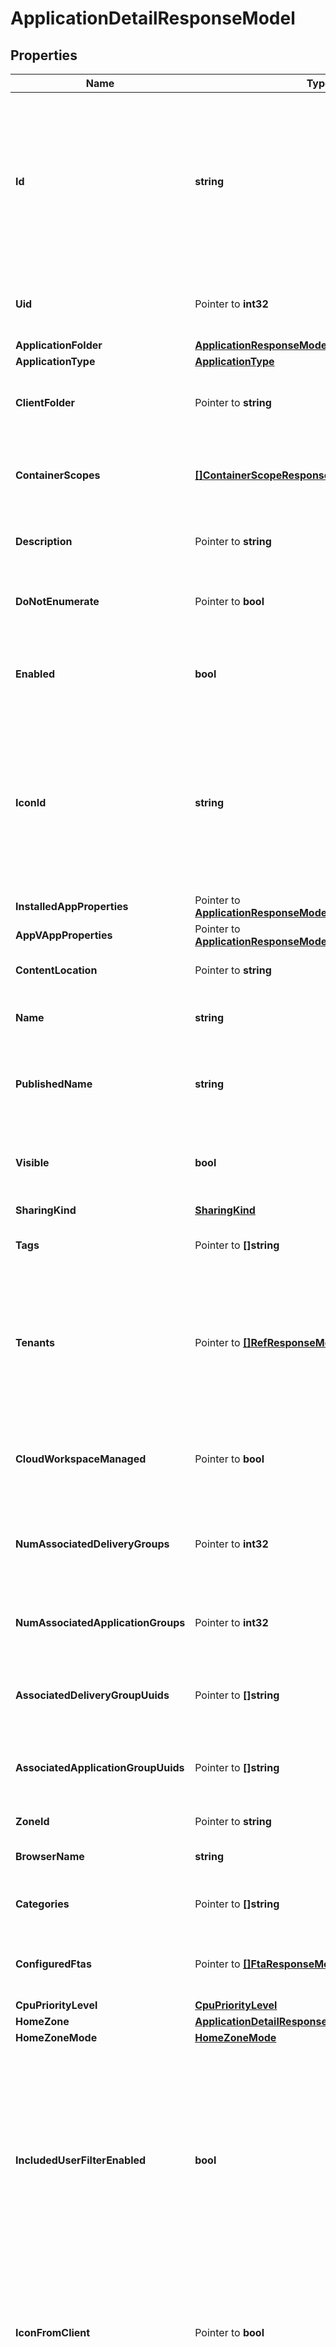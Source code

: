 # ApplicationDetailResponseModel

## Properties

Name | Type | Description | Notes
------------ | ------------- | ------------- | -------------
**Id** | **string** | Id of the application. Used to be: Uuid Needs to be globally unique This is likely to contain a guid but the property type should be string for future flexibility | 
**Uid** | Pointer to **int32** | &#x60;DEPRECATED.  Use &lt;see cref&#x3D;&#39;Id&#39;/&gt;.&#x60; DEPRECATED. Use Id. | [optional] 
**ApplicationFolder** | [**ApplicationResponseModelApplicationFolder**](ApplicationResponseModelApplicationFolder.md) |  | 
**ApplicationType** | [**ApplicationType**](ApplicationType.md) |  | 
**ClientFolder** | Pointer to **string** | The folder that the application belongs to as the user sees it. | [optional] 
**ContainerScopes** | [**[]ContainerScopeResponseModel**](ContainerScopeResponseModel.md) | Delegated admin scopes in which the containers of the application reside. | 
**Description** | Pointer to **string** | The description of the application. | [optional] 
**DoNotEnumerate** | Pointer to **bool** | Indicates whether or not this application is enumerable | [optional] 
**Enabled** | **bool** | Indicates whether or not this application can be launched. | 
**IconId** | **string** | Id of the icon used for the application. Used to be: IconUid (and it was not globally unique) Needs to be globally unique Might be constructed from site ID + internal Uid | 
**InstalledAppProperties** | Pointer to [**ApplicationResponseModelInstalledAppProperties**](ApplicationResponseModelInstalledAppProperties.md) |  | [optional] 
**AppVAppProperties** | Pointer to [**ApplicationResponseModelAppVAppProperties**](ApplicationResponseModelAppVAppProperties.md) |  | [optional] 
**ContentLocation** | Pointer to **string** | Location of published content. | [optional] 
**Name** | **string** | Name of the application.  Only seen by administrators. | 
**PublishedName** | **string** | The name seen by end users who have access to the application. | 
**Visible** | **bool** | Indicates whether or not this application is visible to users. | 
**SharingKind** | [**SharingKind**](SharingKind.md) |  | 
**Tags** | Pointer to **[]string** | Tags associated with this application. | [optional] 
**Tenants** | Pointer to [**[]RefResponseModel**](RefResponseModel.md) | The tenant(s) that the application is assigned to.  If &#x60;null&#x60;, the application is not assigned to any tenants, and may be used by any tenant. | [optional] 
**CloudWorkspaceManaged** | Pointer to **bool** | Indicates whether users are managed in the Citrix Cloud Library, or within Studio. | [optional] 
**NumAssociatedDeliveryGroups** | Pointer to **int32** | Number of delivery groups that the application is associated with. | [optional] 
**NumAssociatedApplicationGroups** | Pointer to **int32** | Number of application groups that the application is associated with. | [optional] 
**AssociatedDeliveryGroupUuids** | Pointer to **[]string** | Delivery group Uuids that the application is associated with. | [optional] 
**AssociatedApplicationGroupUuids** | Pointer to **[]string** | Application group Uuids that the application is associated with. | [optional] 
**ZoneId** | Pointer to **string** | Application Zone info. | [optional] 
**BrowserName** | **string** | Internal name of the application. | 
**Categories** | Pointer to **[]string** | Categories in which the application resides. | [optional] 
**ConfiguredFtas** | Pointer to [**[]FtaResponseModel**](FtaResponseModel.md) | All file types which are associated with the application. | [optional] 
**CpuPriorityLevel** | [**CpuPriorityLevel**](CpuPriorityLevel.md) |  | 
**HomeZone** | [**ApplicationDetailResponseModelAllOfHomeZone**](ApplicationDetailResponseModelAllOfHomeZone.md) |  | 
**HomeZoneMode** | [**HomeZoneMode**](HomeZoneMode.md) |  | 
**IncludedUserFilterEnabled** | **bool** | Indicates whether the IncludedUsers filter is enabled.  If the filter is disabled then any user who satisfies the requirements of the delivery group&#39;s access polic(ies) is implicitly granted access to the application. | 
**IconFromClient** | Pointer to **bool** | Specifies whether the icon is gotten from user&#39;s computer at run time. If not specified, will not be changed. | [optional] 
**IncludedUsers** | Pointer to [**[]IdentityUserResponseModel**](IdentityUserResponseModel.md) | The included users filter of the application; that is, the users and groups who are explicitly granted access to the published application. | [optional] 
**MaxPerUserInstances** | Pointer to **int32** | The maximum allowed concurrently running instances of the application that an individual user can have. | [optional] 
**MaxTotalInstances** | Pointer to **int32** | The maximum allowed total of concurrently running instances of the application within the site. | [optional] 
**ShortcutAddedToDesktop** | Pointer to **bool** | Indicates whether or not a shortcut to the application should be placed on the user device. | [optional] 
**ShortcutAddedToStartMenu** | Pointer to **bool** | Indicates whether or not a shortcut to the application should be placed in the user&#39;s start menu on their user device. | [optional] 
**StartMenuFolder** | Pointer to **string** | Name of the start menu folder that holds the application shortcut (if any). | [optional] 
**WaitForPrinterCreation** | Pointer to **bool** | Indicates whether or not the session waits for the printers to be created before allowing the user to interact with the session. | [optional] 

## Methods

### NewApplicationDetailResponseModel

`func NewApplicationDetailResponseModel(id string, applicationFolder ApplicationResponseModelApplicationFolder, applicationType ApplicationType, containerScopes []ContainerScopeResponseModel, enabled bool, iconId string, name string, publishedName string, visible bool, sharingKind SharingKind, browserName string, cpuPriorityLevel CpuPriorityLevel, homeZone ApplicationDetailResponseModelAllOfHomeZone, homeZoneMode HomeZoneMode, includedUserFilterEnabled bool, ) *ApplicationDetailResponseModel`

NewApplicationDetailResponseModel instantiates a new ApplicationDetailResponseModel object
This constructor will assign default values to properties that have it defined,
and makes sure properties required by API are set, but the set of arguments
will change when the set of required properties is changed

### NewApplicationDetailResponseModelWithDefaults

`func NewApplicationDetailResponseModelWithDefaults() *ApplicationDetailResponseModel`

NewApplicationDetailResponseModelWithDefaults instantiates a new ApplicationDetailResponseModel object
This constructor will only assign default values to properties that have it defined,
but it doesn't guarantee that properties required by API are set

### GetId

`func (o *ApplicationDetailResponseModel) GetId() string`

GetId returns the Id field if non-nil, zero value otherwise.

### GetIdOk

`func (o *ApplicationDetailResponseModel) GetIdOk() (*string, bool)`

GetIdOk returns a tuple with the Id field if it's non-nil, zero value otherwise
and a boolean to check if the value has been set.

### SetId

`func (o *ApplicationDetailResponseModel) SetId(v string)`

SetId sets Id field to given value.


### GetUid

`func (o *ApplicationDetailResponseModel) GetUid() int32`

GetUid returns the Uid field if non-nil, zero value otherwise.

### GetUidOk

`func (o *ApplicationDetailResponseModel) GetUidOk() (*int32, bool)`

GetUidOk returns a tuple with the Uid field if it's non-nil, zero value otherwise
and a boolean to check if the value has been set.

### SetUid

`func (o *ApplicationDetailResponseModel) SetUid(v int32)`

SetUid sets Uid field to given value.

### HasUid

`func (o *ApplicationDetailResponseModel) HasUid() bool`

HasUid returns a boolean if a field has been set.

### GetApplicationFolder

`func (o *ApplicationDetailResponseModel) GetApplicationFolder() ApplicationResponseModelApplicationFolder`

GetApplicationFolder returns the ApplicationFolder field if non-nil, zero value otherwise.

### GetApplicationFolderOk

`func (o *ApplicationDetailResponseModel) GetApplicationFolderOk() (*ApplicationResponseModelApplicationFolder, bool)`

GetApplicationFolderOk returns a tuple with the ApplicationFolder field if it's non-nil, zero value otherwise
and a boolean to check if the value has been set.

### SetApplicationFolder

`func (o *ApplicationDetailResponseModel) SetApplicationFolder(v ApplicationResponseModelApplicationFolder)`

SetApplicationFolder sets ApplicationFolder field to given value.


### GetApplicationType

`func (o *ApplicationDetailResponseModel) GetApplicationType() ApplicationType`

GetApplicationType returns the ApplicationType field if non-nil, zero value otherwise.

### GetApplicationTypeOk

`func (o *ApplicationDetailResponseModel) GetApplicationTypeOk() (*ApplicationType, bool)`

GetApplicationTypeOk returns a tuple with the ApplicationType field if it's non-nil, zero value otherwise
and a boolean to check if the value has been set.

### SetApplicationType

`func (o *ApplicationDetailResponseModel) SetApplicationType(v ApplicationType)`

SetApplicationType sets ApplicationType field to given value.


### GetClientFolder

`func (o *ApplicationDetailResponseModel) GetClientFolder() string`

GetClientFolder returns the ClientFolder field if non-nil, zero value otherwise.

### GetClientFolderOk

`func (o *ApplicationDetailResponseModel) GetClientFolderOk() (*string, bool)`

GetClientFolderOk returns a tuple with the ClientFolder field if it's non-nil, zero value otherwise
and a boolean to check if the value has been set.

### SetClientFolder

`func (o *ApplicationDetailResponseModel) SetClientFolder(v string)`

SetClientFolder sets ClientFolder field to given value.

### HasClientFolder

`func (o *ApplicationDetailResponseModel) HasClientFolder() bool`

HasClientFolder returns a boolean if a field has been set.

### GetContainerScopes

`func (o *ApplicationDetailResponseModel) GetContainerScopes() []ContainerScopeResponseModel`

GetContainerScopes returns the ContainerScopes field if non-nil, zero value otherwise.

### GetContainerScopesOk

`func (o *ApplicationDetailResponseModel) GetContainerScopesOk() (*[]ContainerScopeResponseModel, bool)`

GetContainerScopesOk returns a tuple with the ContainerScopes field if it's non-nil, zero value otherwise
and a boolean to check if the value has been set.

### SetContainerScopes

`func (o *ApplicationDetailResponseModel) SetContainerScopes(v []ContainerScopeResponseModel)`

SetContainerScopes sets ContainerScopes field to given value.


### GetDescription

`func (o *ApplicationDetailResponseModel) GetDescription() string`

GetDescription returns the Description field if non-nil, zero value otherwise.

### GetDescriptionOk

`func (o *ApplicationDetailResponseModel) GetDescriptionOk() (*string, bool)`

GetDescriptionOk returns a tuple with the Description field if it's non-nil, zero value otherwise
and a boolean to check if the value has been set.

### SetDescription

`func (o *ApplicationDetailResponseModel) SetDescription(v string)`

SetDescription sets Description field to given value.

### HasDescription

`func (o *ApplicationDetailResponseModel) HasDescription() bool`

HasDescription returns a boolean if a field has been set.

### GetDoNotEnumerate

`func (o *ApplicationDetailResponseModel) GetDoNotEnumerate() bool`

GetDoNotEnumerate returns the DoNotEnumerate field if non-nil, zero value otherwise.

### GetDoNotEnumerateOk

`func (o *ApplicationDetailResponseModel) GetDoNotEnumerateOk() (*bool, bool)`

GetDoNotEnumerateOk returns a tuple with the DoNotEnumerate field if it's non-nil, zero value otherwise
and a boolean to check if the value has been set.

### SetDoNotEnumerate

`func (o *ApplicationDetailResponseModel) SetDoNotEnumerate(v bool)`

SetDoNotEnumerate sets DoNotEnumerate field to given value.

### HasDoNotEnumerate

`func (o *ApplicationDetailResponseModel) HasDoNotEnumerate() bool`

HasDoNotEnumerate returns a boolean if a field has been set.

### GetEnabled

`func (o *ApplicationDetailResponseModel) GetEnabled() bool`

GetEnabled returns the Enabled field if non-nil, zero value otherwise.

### GetEnabledOk

`func (o *ApplicationDetailResponseModel) GetEnabledOk() (*bool, bool)`

GetEnabledOk returns a tuple with the Enabled field if it's non-nil, zero value otherwise
and a boolean to check if the value has been set.

### SetEnabled

`func (o *ApplicationDetailResponseModel) SetEnabled(v bool)`

SetEnabled sets Enabled field to given value.


### GetIconId

`func (o *ApplicationDetailResponseModel) GetIconId() string`

GetIconId returns the IconId field if non-nil, zero value otherwise.

### GetIconIdOk

`func (o *ApplicationDetailResponseModel) GetIconIdOk() (*string, bool)`

GetIconIdOk returns a tuple with the IconId field if it's non-nil, zero value otherwise
and a boolean to check if the value has been set.

### SetIconId

`func (o *ApplicationDetailResponseModel) SetIconId(v string)`

SetIconId sets IconId field to given value.


### GetInstalledAppProperties

`func (o *ApplicationDetailResponseModel) GetInstalledAppProperties() ApplicationResponseModelInstalledAppProperties`

GetInstalledAppProperties returns the InstalledAppProperties field if non-nil, zero value otherwise.

### GetInstalledAppPropertiesOk

`func (o *ApplicationDetailResponseModel) GetInstalledAppPropertiesOk() (*ApplicationResponseModelInstalledAppProperties, bool)`

GetInstalledAppPropertiesOk returns a tuple with the InstalledAppProperties field if it's non-nil, zero value otherwise
and a boolean to check if the value has been set.

### SetInstalledAppProperties

`func (o *ApplicationDetailResponseModel) SetInstalledAppProperties(v ApplicationResponseModelInstalledAppProperties)`

SetInstalledAppProperties sets InstalledAppProperties field to given value.

### HasInstalledAppProperties

`func (o *ApplicationDetailResponseModel) HasInstalledAppProperties() bool`

HasInstalledAppProperties returns a boolean if a field has been set.

### GetAppVAppProperties

`func (o *ApplicationDetailResponseModel) GetAppVAppProperties() ApplicationResponseModelAppVAppProperties`

GetAppVAppProperties returns the AppVAppProperties field if non-nil, zero value otherwise.

### GetAppVAppPropertiesOk

`func (o *ApplicationDetailResponseModel) GetAppVAppPropertiesOk() (*ApplicationResponseModelAppVAppProperties, bool)`

GetAppVAppPropertiesOk returns a tuple with the AppVAppProperties field if it's non-nil, zero value otherwise
and a boolean to check if the value has been set.

### SetAppVAppProperties

`func (o *ApplicationDetailResponseModel) SetAppVAppProperties(v ApplicationResponseModelAppVAppProperties)`

SetAppVAppProperties sets AppVAppProperties field to given value.

### HasAppVAppProperties

`func (o *ApplicationDetailResponseModel) HasAppVAppProperties() bool`

HasAppVAppProperties returns a boolean if a field has been set.

### GetContentLocation

`func (o *ApplicationDetailResponseModel) GetContentLocation() string`

GetContentLocation returns the ContentLocation field if non-nil, zero value otherwise.

### GetContentLocationOk

`func (o *ApplicationDetailResponseModel) GetContentLocationOk() (*string, bool)`

GetContentLocationOk returns a tuple with the ContentLocation field if it's non-nil, zero value otherwise
and a boolean to check if the value has been set.

### SetContentLocation

`func (o *ApplicationDetailResponseModel) SetContentLocation(v string)`

SetContentLocation sets ContentLocation field to given value.

### HasContentLocation

`func (o *ApplicationDetailResponseModel) HasContentLocation() bool`

HasContentLocation returns a boolean if a field has been set.

### GetName

`func (o *ApplicationDetailResponseModel) GetName() string`

GetName returns the Name field if non-nil, zero value otherwise.

### GetNameOk

`func (o *ApplicationDetailResponseModel) GetNameOk() (*string, bool)`

GetNameOk returns a tuple with the Name field if it's non-nil, zero value otherwise
and a boolean to check if the value has been set.

### SetName

`func (o *ApplicationDetailResponseModel) SetName(v string)`

SetName sets Name field to given value.


### GetPublishedName

`func (o *ApplicationDetailResponseModel) GetPublishedName() string`

GetPublishedName returns the PublishedName field if non-nil, zero value otherwise.

### GetPublishedNameOk

`func (o *ApplicationDetailResponseModel) GetPublishedNameOk() (*string, bool)`

GetPublishedNameOk returns a tuple with the PublishedName field if it's non-nil, zero value otherwise
and a boolean to check if the value has been set.

### SetPublishedName

`func (o *ApplicationDetailResponseModel) SetPublishedName(v string)`

SetPublishedName sets PublishedName field to given value.


### GetVisible

`func (o *ApplicationDetailResponseModel) GetVisible() bool`

GetVisible returns the Visible field if non-nil, zero value otherwise.

### GetVisibleOk

`func (o *ApplicationDetailResponseModel) GetVisibleOk() (*bool, bool)`

GetVisibleOk returns a tuple with the Visible field if it's non-nil, zero value otherwise
and a boolean to check if the value has been set.

### SetVisible

`func (o *ApplicationDetailResponseModel) SetVisible(v bool)`

SetVisible sets Visible field to given value.


### GetSharingKind

`func (o *ApplicationDetailResponseModel) GetSharingKind() SharingKind`

GetSharingKind returns the SharingKind field if non-nil, zero value otherwise.

### GetSharingKindOk

`func (o *ApplicationDetailResponseModel) GetSharingKindOk() (*SharingKind, bool)`

GetSharingKindOk returns a tuple with the SharingKind field if it's non-nil, zero value otherwise
and a boolean to check if the value has been set.

### SetSharingKind

`func (o *ApplicationDetailResponseModel) SetSharingKind(v SharingKind)`

SetSharingKind sets SharingKind field to given value.


### GetTags

`func (o *ApplicationDetailResponseModel) GetTags() []string`

GetTags returns the Tags field if non-nil, zero value otherwise.

### GetTagsOk

`func (o *ApplicationDetailResponseModel) GetTagsOk() (*[]string, bool)`

GetTagsOk returns a tuple with the Tags field if it's non-nil, zero value otherwise
and a boolean to check if the value has been set.

### SetTags

`func (o *ApplicationDetailResponseModel) SetTags(v []string)`

SetTags sets Tags field to given value.

### HasTags

`func (o *ApplicationDetailResponseModel) HasTags() bool`

HasTags returns a boolean if a field has been set.

### GetTenants

`func (o *ApplicationDetailResponseModel) GetTenants() []RefResponseModel`

GetTenants returns the Tenants field if non-nil, zero value otherwise.

### GetTenantsOk

`func (o *ApplicationDetailResponseModel) GetTenantsOk() (*[]RefResponseModel, bool)`

GetTenantsOk returns a tuple with the Tenants field if it's non-nil, zero value otherwise
and a boolean to check if the value has been set.

### SetTenants

`func (o *ApplicationDetailResponseModel) SetTenants(v []RefResponseModel)`

SetTenants sets Tenants field to given value.

### HasTenants

`func (o *ApplicationDetailResponseModel) HasTenants() bool`

HasTenants returns a boolean if a field has been set.

### GetCloudWorkspaceManaged

`func (o *ApplicationDetailResponseModel) GetCloudWorkspaceManaged() bool`

GetCloudWorkspaceManaged returns the CloudWorkspaceManaged field if non-nil, zero value otherwise.

### GetCloudWorkspaceManagedOk

`func (o *ApplicationDetailResponseModel) GetCloudWorkspaceManagedOk() (*bool, bool)`

GetCloudWorkspaceManagedOk returns a tuple with the CloudWorkspaceManaged field if it's non-nil, zero value otherwise
and a boolean to check if the value has been set.

### SetCloudWorkspaceManaged

`func (o *ApplicationDetailResponseModel) SetCloudWorkspaceManaged(v bool)`

SetCloudWorkspaceManaged sets CloudWorkspaceManaged field to given value.

### HasCloudWorkspaceManaged

`func (o *ApplicationDetailResponseModel) HasCloudWorkspaceManaged() bool`

HasCloudWorkspaceManaged returns a boolean if a field has been set.

### GetNumAssociatedDeliveryGroups

`func (o *ApplicationDetailResponseModel) GetNumAssociatedDeliveryGroups() int32`

GetNumAssociatedDeliveryGroups returns the NumAssociatedDeliveryGroups field if non-nil, zero value otherwise.

### GetNumAssociatedDeliveryGroupsOk

`func (o *ApplicationDetailResponseModel) GetNumAssociatedDeliveryGroupsOk() (*int32, bool)`

GetNumAssociatedDeliveryGroupsOk returns a tuple with the NumAssociatedDeliveryGroups field if it's non-nil, zero value otherwise
and a boolean to check if the value has been set.

### SetNumAssociatedDeliveryGroups

`func (o *ApplicationDetailResponseModel) SetNumAssociatedDeliveryGroups(v int32)`

SetNumAssociatedDeliveryGroups sets NumAssociatedDeliveryGroups field to given value.

### HasNumAssociatedDeliveryGroups

`func (o *ApplicationDetailResponseModel) HasNumAssociatedDeliveryGroups() bool`

HasNumAssociatedDeliveryGroups returns a boolean if a field has been set.

### GetNumAssociatedApplicationGroups

`func (o *ApplicationDetailResponseModel) GetNumAssociatedApplicationGroups() int32`

GetNumAssociatedApplicationGroups returns the NumAssociatedApplicationGroups field if non-nil, zero value otherwise.

### GetNumAssociatedApplicationGroupsOk

`func (o *ApplicationDetailResponseModel) GetNumAssociatedApplicationGroupsOk() (*int32, bool)`

GetNumAssociatedApplicationGroupsOk returns a tuple with the NumAssociatedApplicationGroups field if it's non-nil, zero value otherwise
and a boolean to check if the value has been set.

### SetNumAssociatedApplicationGroups

`func (o *ApplicationDetailResponseModel) SetNumAssociatedApplicationGroups(v int32)`

SetNumAssociatedApplicationGroups sets NumAssociatedApplicationGroups field to given value.

### HasNumAssociatedApplicationGroups

`func (o *ApplicationDetailResponseModel) HasNumAssociatedApplicationGroups() bool`

HasNumAssociatedApplicationGroups returns a boolean if a field has been set.

### GetAssociatedDeliveryGroupUuids

`func (o *ApplicationDetailResponseModel) GetAssociatedDeliveryGroupUuids() []string`

GetAssociatedDeliveryGroupUuids returns the AssociatedDeliveryGroupUuids field if non-nil, zero value otherwise.

### GetAssociatedDeliveryGroupUuidsOk

`func (o *ApplicationDetailResponseModel) GetAssociatedDeliveryGroupUuidsOk() (*[]string, bool)`

GetAssociatedDeliveryGroupUuidsOk returns a tuple with the AssociatedDeliveryGroupUuids field if it's non-nil, zero value otherwise
and a boolean to check if the value has been set.

### SetAssociatedDeliveryGroupUuids

`func (o *ApplicationDetailResponseModel) SetAssociatedDeliveryGroupUuids(v []string)`

SetAssociatedDeliveryGroupUuids sets AssociatedDeliveryGroupUuids field to given value.

### HasAssociatedDeliveryGroupUuids

`func (o *ApplicationDetailResponseModel) HasAssociatedDeliveryGroupUuids() bool`

HasAssociatedDeliveryGroupUuids returns a boolean if a field has been set.

### GetAssociatedApplicationGroupUuids

`func (o *ApplicationDetailResponseModel) GetAssociatedApplicationGroupUuids() []string`

GetAssociatedApplicationGroupUuids returns the AssociatedApplicationGroupUuids field if non-nil, zero value otherwise.

### GetAssociatedApplicationGroupUuidsOk

`func (o *ApplicationDetailResponseModel) GetAssociatedApplicationGroupUuidsOk() (*[]string, bool)`

GetAssociatedApplicationGroupUuidsOk returns a tuple with the AssociatedApplicationGroupUuids field if it's non-nil, zero value otherwise
and a boolean to check if the value has been set.

### SetAssociatedApplicationGroupUuids

`func (o *ApplicationDetailResponseModel) SetAssociatedApplicationGroupUuids(v []string)`

SetAssociatedApplicationGroupUuids sets AssociatedApplicationGroupUuids field to given value.

### HasAssociatedApplicationGroupUuids

`func (o *ApplicationDetailResponseModel) HasAssociatedApplicationGroupUuids() bool`

HasAssociatedApplicationGroupUuids returns a boolean if a field has been set.

### GetZoneId

`func (o *ApplicationDetailResponseModel) GetZoneId() string`

GetZoneId returns the ZoneId field if non-nil, zero value otherwise.

### GetZoneIdOk

`func (o *ApplicationDetailResponseModel) GetZoneIdOk() (*string, bool)`

GetZoneIdOk returns a tuple with the ZoneId field if it's non-nil, zero value otherwise
and a boolean to check if the value has been set.

### SetZoneId

`func (o *ApplicationDetailResponseModel) SetZoneId(v string)`

SetZoneId sets ZoneId field to given value.

### HasZoneId

`func (o *ApplicationDetailResponseModel) HasZoneId() bool`

HasZoneId returns a boolean if a field has been set.

### GetBrowserName

`func (o *ApplicationDetailResponseModel) GetBrowserName() string`

GetBrowserName returns the BrowserName field if non-nil, zero value otherwise.

### GetBrowserNameOk

`func (o *ApplicationDetailResponseModel) GetBrowserNameOk() (*string, bool)`

GetBrowserNameOk returns a tuple with the BrowserName field if it's non-nil, zero value otherwise
and a boolean to check if the value has been set.

### SetBrowserName

`func (o *ApplicationDetailResponseModel) SetBrowserName(v string)`

SetBrowserName sets BrowserName field to given value.


### GetCategories

`func (o *ApplicationDetailResponseModel) GetCategories() []string`

GetCategories returns the Categories field if non-nil, zero value otherwise.

### GetCategoriesOk

`func (o *ApplicationDetailResponseModel) GetCategoriesOk() (*[]string, bool)`

GetCategoriesOk returns a tuple with the Categories field if it's non-nil, zero value otherwise
and a boolean to check if the value has been set.

### SetCategories

`func (o *ApplicationDetailResponseModel) SetCategories(v []string)`

SetCategories sets Categories field to given value.

### HasCategories

`func (o *ApplicationDetailResponseModel) HasCategories() bool`

HasCategories returns a boolean if a field has been set.

### GetConfiguredFtas

`func (o *ApplicationDetailResponseModel) GetConfiguredFtas() []FtaResponseModel`

GetConfiguredFtas returns the ConfiguredFtas field if non-nil, zero value otherwise.

### GetConfiguredFtasOk

`func (o *ApplicationDetailResponseModel) GetConfiguredFtasOk() (*[]FtaResponseModel, bool)`

GetConfiguredFtasOk returns a tuple with the ConfiguredFtas field if it's non-nil, zero value otherwise
and a boolean to check if the value has been set.

### SetConfiguredFtas

`func (o *ApplicationDetailResponseModel) SetConfiguredFtas(v []FtaResponseModel)`

SetConfiguredFtas sets ConfiguredFtas field to given value.

### HasConfiguredFtas

`func (o *ApplicationDetailResponseModel) HasConfiguredFtas() bool`

HasConfiguredFtas returns a boolean if a field has been set.

### GetCpuPriorityLevel

`func (o *ApplicationDetailResponseModel) GetCpuPriorityLevel() CpuPriorityLevel`

GetCpuPriorityLevel returns the CpuPriorityLevel field if non-nil, zero value otherwise.

### GetCpuPriorityLevelOk

`func (o *ApplicationDetailResponseModel) GetCpuPriorityLevelOk() (*CpuPriorityLevel, bool)`

GetCpuPriorityLevelOk returns a tuple with the CpuPriorityLevel field if it's non-nil, zero value otherwise
and a boolean to check if the value has been set.

### SetCpuPriorityLevel

`func (o *ApplicationDetailResponseModel) SetCpuPriorityLevel(v CpuPriorityLevel)`

SetCpuPriorityLevel sets CpuPriorityLevel field to given value.


### GetHomeZone

`func (o *ApplicationDetailResponseModel) GetHomeZone() ApplicationDetailResponseModelAllOfHomeZone`

GetHomeZone returns the HomeZone field if non-nil, zero value otherwise.

### GetHomeZoneOk

`func (o *ApplicationDetailResponseModel) GetHomeZoneOk() (*ApplicationDetailResponseModelAllOfHomeZone, bool)`

GetHomeZoneOk returns a tuple with the HomeZone field if it's non-nil, zero value otherwise
and a boolean to check if the value has been set.

### SetHomeZone

`func (o *ApplicationDetailResponseModel) SetHomeZone(v ApplicationDetailResponseModelAllOfHomeZone)`

SetHomeZone sets HomeZone field to given value.


### GetHomeZoneMode

`func (o *ApplicationDetailResponseModel) GetHomeZoneMode() HomeZoneMode`

GetHomeZoneMode returns the HomeZoneMode field if non-nil, zero value otherwise.

### GetHomeZoneModeOk

`func (o *ApplicationDetailResponseModel) GetHomeZoneModeOk() (*HomeZoneMode, bool)`

GetHomeZoneModeOk returns a tuple with the HomeZoneMode field if it's non-nil, zero value otherwise
and a boolean to check if the value has been set.

### SetHomeZoneMode

`func (o *ApplicationDetailResponseModel) SetHomeZoneMode(v HomeZoneMode)`

SetHomeZoneMode sets HomeZoneMode field to given value.


### GetIncludedUserFilterEnabled

`func (o *ApplicationDetailResponseModel) GetIncludedUserFilterEnabled() bool`

GetIncludedUserFilterEnabled returns the IncludedUserFilterEnabled field if non-nil, zero value otherwise.

### GetIncludedUserFilterEnabledOk

`func (o *ApplicationDetailResponseModel) GetIncludedUserFilterEnabledOk() (*bool, bool)`

GetIncludedUserFilterEnabledOk returns a tuple with the IncludedUserFilterEnabled field if it's non-nil, zero value otherwise
and a boolean to check if the value has been set.

### SetIncludedUserFilterEnabled

`func (o *ApplicationDetailResponseModel) SetIncludedUserFilterEnabled(v bool)`

SetIncludedUserFilterEnabled sets IncludedUserFilterEnabled field to given value.


### GetIconFromClient

`func (o *ApplicationDetailResponseModel) GetIconFromClient() bool`

GetIconFromClient returns the IconFromClient field if non-nil, zero value otherwise.

### GetIconFromClientOk

`func (o *ApplicationDetailResponseModel) GetIconFromClientOk() (*bool, bool)`

GetIconFromClientOk returns a tuple with the IconFromClient field if it's non-nil, zero value otherwise
and a boolean to check if the value has been set.

### SetIconFromClient

`func (o *ApplicationDetailResponseModel) SetIconFromClient(v bool)`

SetIconFromClient sets IconFromClient field to given value.

### HasIconFromClient

`func (o *ApplicationDetailResponseModel) HasIconFromClient() bool`

HasIconFromClient returns a boolean if a field has been set.

### GetIncludedUsers

`func (o *ApplicationDetailResponseModel) GetIncludedUsers() []IdentityUserResponseModel`

GetIncludedUsers returns the IncludedUsers field if non-nil, zero value otherwise.

### GetIncludedUsersOk

`func (o *ApplicationDetailResponseModel) GetIncludedUsersOk() (*[]IdentityUserResponseModel, bool)`

GetIncludedUsersOk returns a tuple with the IncludedUsers field if it's non-nil, zero value otherwise
and a boolean to check if the value has been set.

### SetIncludedUsers

`func (o *ApplicationDetailResponseModel) SetIncludedUsers(v []IdentityUserResponseModel)`

SetIncludedUsers sets IncludedUsers field to given value.

### HasIncludedUsers

`func (o *ApplicationDetailResponseModel) HasIncludedUsers() bool`

HasIncludedUsers returns a boolean if a field has been set.

### GetMaxPerUserInstances

`func (o *ApplicationDetailResponseModel) GetMaxPerUserInstances() int32`

GetMaxPerUserInstances returns the MaxPerUserInstances field if non-nil, zero value otherwise.

### GetMaxPerUserInstancesOk

`func (o *ApplicationDetailResponseModel) GetMaxPerUserInstancesOk() (*int32, bool)`

GetMaxPerUserInstancesOk returns a tuple with the MaxPerUserInstances field if it's non-nil, zero value otherwise
and a boolean to check if the value has been set.

### SetMaxPerUserInstances

`func (o *ApplicationDetailResponseModel) SetMaxPerUserInstances(v int32)`

SetMaxPerUserInstances sets MaxPerUserInstances field to given value.

### HasMaxPerUserInstances

`func (o *ApplicationDetailResponseModel) HasMaxPerUserInstances() bool`

HasMaxPerUserInstances returns a boolean if a field has been set.

### GetMaxTotalInstances

`func (o *ApplicationDetailResponseModel) GetMaxTotalInstances() int32`

GetMaxTotalInstances returns the MaxTotalInstances field if non-nil, zero value otherwise.

### GetMaxTotalInstancesOk

`func (o *ApplicationDetailResponseModel) GetMaxTotalInstancesOk() (*int32, bool)`

GetMaxTotalInstancesOk returns a tuple with the MaxTotalInstances field if it's non-nil, zero value otherwise
and a boolean to check if the value has been set.

### SetMaxTotalInstances

`func (o *ApplicationDetailResponseModel) SetMaxTotalInstances(v int32)`

SetMaxTotalInstances sets MaxTotalInstances field to given value.

### HasMaxTotalInstances

`func (o *ApplicationDetailResponseModel) HasMaxTotalInstances() bool`

HasMaxTotalInstances returns a boolean if a field has been set.

### GetShortcutAddedToDesktop

`func (o *ApplicationDetailResponseModel) GetShortcutAddedToDesktop() bool`

GetShortcutAddedToDesktop returns the ShortcutAddedToDesktop field if non-nil, zero value otherwise.

### GetShortcutAddedToDesktopOk

`func (o *ApplicationDetailResponseModel) GetShortcutAddedToDesktopOk() (*bool, bool)`

GetShortcutAddedToDesktopOk returns a tuple with the ShortcutAddedToDesktop field if it's non-nil, zero value otherwise
and a boolean to check if the value has been set.

### SetShortcutAddedToDesktop

`func (o *ApplicationDetailResponseModel) SetShortcutAddedToDesktop(v bool)`

SetShortcutAddedToDesktop sets ShortcutAddedToDesktop field to given value.

### HasShortcutAddedToDesktop

`func (o *ApplicationDetailResponseModel) HasShortcutAddedToDesktop() bool`

HasShortcutAddedToDesktop returns a boolean if a field has been set.

### GetShortcutAddedToStartMenu

`func (o *ApplicationDetailResponseModel) GetShortcutAddedToStartMenu() bool`

GetShortcutAddedToStartMenu returns the ShortcutAddedToStartMenu field if non-nil, zero value otherwise.

### GetShortcutAddedToStartMenuOk

`func (o *ApplicationDetailResponseModel) GetShortcutAddedToStartMenuOk() (*bool, bool)`

GetShortcutAddedToStartMenuOk returns a tuple with the ShortcutAddedToStartMenu field if it's non-nil, zero value otherwise
and a boolean to check if the value has been set.

### SetShortcutAddedToStartMenu

`func (o *ApplicationDetailResponseModel) SetShortcutAddedToStartMenu(v bool)`

SetShortcutAddedToStartMenu sets ShortcutAddedToStartMenu field to given value.

### HasShortcutAddedToStartMenu

`func (o *ApplicationDetailResponseModel) HasShortcutAddedToStartMenu() bool`

HasShortcutAddedToStartMenu returns a boolean if a field has been set.

### GetStartMenuFolder

`func (o *ApplicationDetailResponseModel) GetStartMenuFolder() string`

GetStartMenuFolder returns the StartMenuFolder field if non-nil, zero value otherwise.

### GetStartMenuFolderOk

`func (o *ApplicationDetailResponseModel) GetStartMenuFolderOk() (*string, bool)`

GetStartMenuFolderOk returns a tuple with the StartMenuFolder field if it's non-nil, zero value otherwise
and a boolean to check if the value has been set.

### SetStartMenuFolder

`func (o *ApplicationDetailResponseModel) SetStartMenuFolder(v string)`

SetStartMenuFolder sets StartMenuFolder field to given value.

### HasStartMenuFolder

`func (o *ApplicationDetailResponseModel) HasStartMenuFolder() bool`

HasStartMenuFolder returns a boolean if a field has been set.

### GetWaitForPrinterCreation

`func (o *ApplicationDetailResponseModel) GetWaitForPrinterCreation() bool`

GetWaitForPrinterCreation returns the WaitForPrinterCreation field if non-nil, zero value otherwise.

### GetWaitForPrinterCreationOk

`func (o *ApplicationDetailResponseModel) GetWaitForPrinterCreationOk() (*bool, bool)`

GetWaitForPrinterCreationOk returns a tuple with the WaitForPrinterCreation field if it's non-nil, zero value otherwise
and a boolean to check if the value has been set.

### SetWaitForPrinterCreation

`func (o *ApplicationDetailResponseModel) SetWaitForPrinterCreation(v bool)`

SetWaitForPrinterCreation sets WaitForPrinterCreation field to given value.

### HasWaitForPrinterCreation

`func (o *ApplicationDetailResponseModel) HasWaitForPrinterCreation() bool`

HasWaitForPrinterCreation returns a boolean if a field has been set.


[[Back to Model list]](../README.md#documentation-for-models) [[Back to API list]](../README.md#documentation-for-api-endpoints) [[Back to README]](../README.md)


